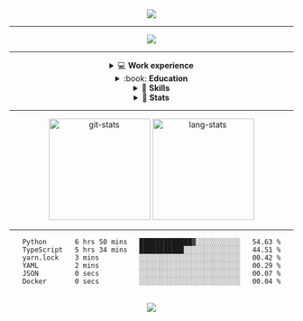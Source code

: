 <div align="center">
  <img src="https://readme-typing-svg.herokuapp.com?font=anonymous-pro&color=%2324F726&center=true&lines=Hi%2C+I'm+Stephan+Yorchenko;Backend+developer+at+Tochka">
</div>

<hr/>

<div align="center">
  <a href="https://t.me/StephanYorchenko">
    <img src="https://img.shields.io/badge/Telegram-2CA5E0?style=for-the-badge&logo=telegram&logoColor=white">
  </a>
</div>

<!-- <div align="center">
  <a href="https://github.com/StephanYorchenko">
    <img src="https://img.shields.io/badge/GitHub-100000?style=for-the-badge&logo=github&logoColor=white">
  </a>
  <a href="">
    <img src="https://img.shields.io/badge/GitLab-330F63?style=for-the-badge&logo=gitlab&logoColor=white">
  </a>
</div> -->
<hr/>

<div align="center">
  <details> 
    <summary>💻 <strong>Work experience</strong></summary>
    <ul align="center">
      <li>2020 : internship (stack: Flask + JS + PostgreSQL)</li>
      <li>since march 2021  : python backend-developer at <a href="https://tocheka.com">Tochka</a></li>
    </ul>
  </details>

  <details> 
    <summary>:book: <strong>Education</strong></summary>
    <div align="center">
      <p>since 2019: Bachelor of <a href="https://fiit-urfu.ru/">Fundamental informatics and information technology</a>, Ural Federal University</p>
    </div>
  </details>

  <details>
    <summary>🚀 <strong>Skills</strong></summary>
    <dl align="center">
      <dt>Basic:<dt>
          <dd>
            <a href="https://github.com/search?q=user%3AStephanYorchenko+language%3Acsharp"><img alt="C#" src="https://img.shields.io/badge/C%23-239120?style=for-the-badge&logo=c-sharp&logoColor=white"></a>
<!--             <a href="https://github.com/search?q=user%3AStephanYorchenko+language%3Ajava"><img alt="Java" src="https://img.shields.io/badge/Java-ED8B00?style=for-the-badge&logo=java&logoColor=white"></a>
            <a href="https://github.com/search?q=user%3AStephanYorchenko+language%3Aphp"><img alt="PHP" src="https://img.shields.io/badge/PHP-777BB4?style=for-the-badge&logo=php&logoColor=white"></a>
            <a href="https://github.com/search?q=user%3AStephanYorchenko+language%3Ascala"><img alt="Scala" src="https://img.shields.io/badge/Scala-DC322F?style=for-the-badge&logo=scala&logoColor=white"></a> -->
            <a href="https://github.com/search?q=user%3AStephanYorchenko+language%3Aelixir"><img alt="Elixir" src="https://img.shields.io/badge/Elixir-4B275F?style=for-the-badge&logo=elixir&logoColor=white"></a>
            <a href="https://github.com/search?q=user%3AStephanYorchenko+language%3Ahaskell"></a>
          </dd>
<!--           <dd>
            <img alt="Vue.js" src="https://img.shields.io/badge/vuejs-%2335495e.svg?style=for-the-badge&logo=vuedotjs&logoColor=%234FC08D">
            <img alt="Svelte" src="https://img.shields.io/badge/svelte-%23f1413d.svg?style=for-the-badge&logo=svelte&logoColor=white">
          </dd> -->
<!--           <dd>
            <img alt="NumPy" src="https://img.shields.io/badge/numpy-%23013243.svg?style=for-the-badge&logo=numpy&logoColor=white">
            <img alt="Pandas" src="https://img.shields.io/badge/pandas-%23150458.svg?style=for-the-badge&logo=pandas&logoColor=white">
            <img alt="scikit-learn" src="https://img.shields.io/badge/scikit--learn-%23F7931E.svg?style=for-the-badge&logo=scikit-learn&logoColor=white">
            <img alt="Keras" src="https://img.shields.io/badge/Keras-%23D00000.svg?style=for-the-badge&logo=Keras&logoColor=white">
            <img alt="PyTorch" src="https://img.shields.io/badge/PyTorch-%23EE4C2C.svg?style=for-the-badge&logo=PyTorch&logoColor=white">
            <img alt="TensorFlow" src="https://img.shields.io/badge/TensorFlow-%23FF6F00.svg?style=for-the-badge&logo=TensorFlow&logoColor=white">
          </dd> -->
<!--           <dd>
            <img alt="Kubernetes" src="https://img.shields.io/badge/kubernetes-%23326ce5.svg?style=for-the-badge&logo=kubernetes&logoColor=white">
          </dd> -->
<!--           <dd>
            <img alt="Figma" src="https://img.shields.io/badge/figma-%23F24E1E.svg?style=for-the-badge&logo=figma&logoColor=white">
            <img alt="Gimp Gnu Image Manipulation Program" src="https://img.shields.io/badge/Gimp-657D8B?style=for-the-badge&logo=gimp&logoColor=FFFFFF">
            <img alt="Inkscape" src="https://img.shields.io/badge/Inkscape-e0e0e0?style=for-the-badge&logo=inkscape&logoColor=080A13">
          </dd> -->
      <dt>Intermediate:</dt>
          <dd>
            <img alt="JavaScript" src="https://img.shields.io/badge/javascript-%23323330.svg?style=for-the-badge&logo=javascript&logoColor=%23F7DF1E">
            <img alt="TypeScript" src="https://img.shields.io/badge/typescript-%23007ACC.svg?style=for-the-badge&logo=typescript&logoColor=white">
            <img alt="HTML5" src="https://img.shields.io/badge/html5-%23E34F26.svg?style=for-the-badge&logo=html5&logoColor=white">
            <img alt="CSS3" src="https://img.shields.io/badge/css3-%231572B6.svg?style=for-the-badge&logo=css3&logoColor=white">
            <img alt="React" src="https://img.shields.io/badge/react-%2320232a.svg?style=for-the-badge&logo=react&logoColor=%2361DAFB">
            <img alt="Shell Script" src="https://img.shields.io/badge/shell_script-%23121011.svg?style=for-the-badge&logo=gnu-bash&logoColor=white">
          </dd>
          <dd>
            <img alt="Postgres" src="https://img.shields.io/badge/postgres-%23316192.svg?style=for-the-badge&logo=postgresql&logoColor=white">
<!--             <img alt="SQLite" src="https://img.shields.io/badge/sqlite-%2307405e.svg?style=for-the-badge&logo=sqlite&logoColor=white"> -->
<!--           </dd>
          <dd> -->
            <img alt="Docker" src="https://img.shields.io/badge/docker-%230db7ed.svg?style=for-the-badge&logo=docker&logoColor=white">
<!--           </dd>
          <dd> -->
            <img alt="GitLab CI" src="https://img.shields.io/badge/GitLabCI-%23181717.svg?style=for-the-badge&logo=gitlab&logoColor=white">
<!--             <img alt="GitHub Actions" src="https://img.shields.io/badge/githubactions-%232671E5.svg?style=for-the-badge&logo=githubactions&logoColor=white"> -->
          </dd>
<!--           <dd> -->
<!--             <img alt="React" src="https://img.shields.io/badge/react-%2320232a.svg?style=for-the-badge&logo=react&logoColor=%2361DAFB"> -->
<!--             <img alt="Redux" src="https://img.shields.io/badge/redux-%23593d88.svg?style=for-the-badge&logo=redux&logoColor=white"> -->
<!--             <img alt="NodeJS" src="https://img.shields.io/badge/node.js-6DA55F?style=for-the-badge&logo=node.js&logoColor=white"> -->
<!--             <img alt="Pug" src="https://img.shields.io/badge/Pug-FFF?style=for-the-badge&logo=pug&logoColor=A86454"> -->
<!--             <img alt="Bootstrap" src="https://img.shields.io/badge/bootstrap-%23563D7C.svg?style=for-the-badge&logo=bootstrap&logoColor=white"> -->
<!--             <img alt="Express.js" src="https://img.shields.io/badge/express.js-%23404d59.svg?style=for-the-badge&logo=express&logoColor=%2361DAFB"> -->
<!--             <img alt="Qt" src="https://img.shields.io/badge/Qt-%23217346.svg?style=for-the-badge&logo=Qt&logoColor=white"> -->
<!--           </dd> -->
      <dt>Advanced:</dt>
          <dd>
            <img alt="Python" src="https://img.shields.io/badge/python-3670A0?style=for-the-badge&logo=python&logoColor=ffdd54">
<!--           </dd>
          <dd> -->
            <img alt="Flask" src="https://img.shields.io/badge/flask-%23000.svg?style=for-the-badge&logo=flask&logoColor=white">
            <img alt="FastAPI" src="https://img.shields.io/badge/FastAPI-005571?style=for-the-badge&logo=fastapi">
          </dd>
    </dl>
  </details>
  <details>
    <summary>💪 <strong>Stats</strong></summary>
      <img src="https://github.r2v.ch/codewars?user=StephanYorchenko&top_languages=true" alt="codewars stats">
  </details>
</div>
<hr/>
<div align="center">
<img height="180em" src="https://github-readme-stats.vercel.app/api?username=StephanYorchenko&show_icons=true&count_private=true&theme=gotham" alt="git-stats">
<img height="180em" src="https://github-readme-stats.vercel.app/api/top-langs/?username=StephanYorchenko&theme=gotham&layout=compact&q=4" alt="lang-stats">
</div>
<!-- <hr/> -->
<!-- <p align="center">
  <img src="https://spotify-recently-played-readme.vercel.app/api?user=xc26fz13mtx5xqp3obc7l68qs&unique=1&count=5">
</p> -->

<hr/>

<div align="center">
<!--START_SECTION:waka-->

```text
Python       6 hrs 50 mins   █████████████▓░░░░░░░░░░░   54.63 %
TypeScript   5 hrs 34 mins   ███████████░░░░░░░░░░░░░░   44.51 %
yarn.lock    3 mins          ░░░░░░░░░░░░░░░░░░░░░░░░░   00.42 %
YAML         2 mins          ░░░░░░░░░░░░░░░░░░░░░░░░░   00.29 %
JSON         0 secs          ░░░░░░░░░░░░░░░░░░░░░░░░░   00.07 %
Docker       0 secs          ░░░░░░░░░░░░░░░░░░░░░░░░░   00.04 %
```

<!--END_SECTION:waka-->
</div>

<br />
<div align="center">
  <img src="https://badges.pufler.dev/visits/StephanYorchenko/stephanyorchenko"/>
</div>
